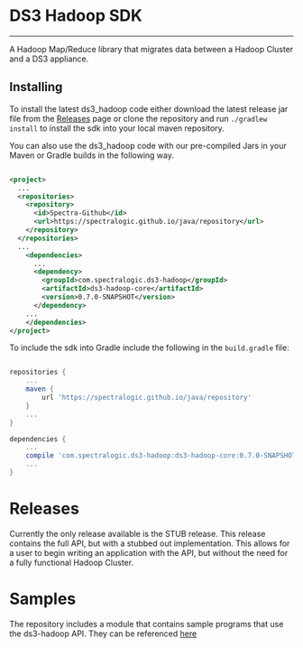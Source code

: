 # DS3 Hadoop SDK

---

A Hadoop Map/Reduce library that migrates data between a Hadoop Cluster and a DS3 appliance.

## Installing

To install the latest ds3_hadoop code either download the latest release jar file from the [Releases](../../releases) page or clone the repository and run `./gradlew install` to install the sdk into your local maven repository.

You can also use the ds3_hadoop code with our pre-compiled Jars in your Maven or Gradle builds in the following way.

```xml

<project>
  ...
  <repositories>
    <repository>
      <id>Spectra-Github</id>
      <url>https://spectralogic.github.io/java/repository</url>
    </repository>
  </repositories>
  ...
    <dependencies>
      ...
      <dependency>
        <groupId>com.spectralogic.ds3-hadoop</groupId>
        <artifactId>ds3-hadoop-core</artifactId>
        <version>0.7.0-SNAPSHOT</version>
      </dependency>
    ...  
    </dependencies>
</project>

```

To include the sdk into Gradle include the following in the `build.gradle` file:

```groovy

repositories {
    ...
    maven {
        url 'https://spectralogic.github.io/java/repository'
    }
    ...
}

dependencies {
    ...
    compile 'com.spectralogic.ds3-hadoop:ds3-hadoop-core:0.7.0-SNAPSHOT'
    ...
}

```

Releases
========

Currently the only release available is the STUB release.  This release contains the full API, but with a stubbed out implementation.  This allows for a user to begin writing an application with the API, but without the need for a fully functional Hadoop Cluster.

Samples
=======

The repository includes a module that contains sample programs that use the ds3-hadoop API.  They can be referenced [here](https://github.com/SpectraLogic/ds3_hadoop/tree/master/ds3-hadoop-samples/src/main/java/com/spectralogic/hadoop/sample)
